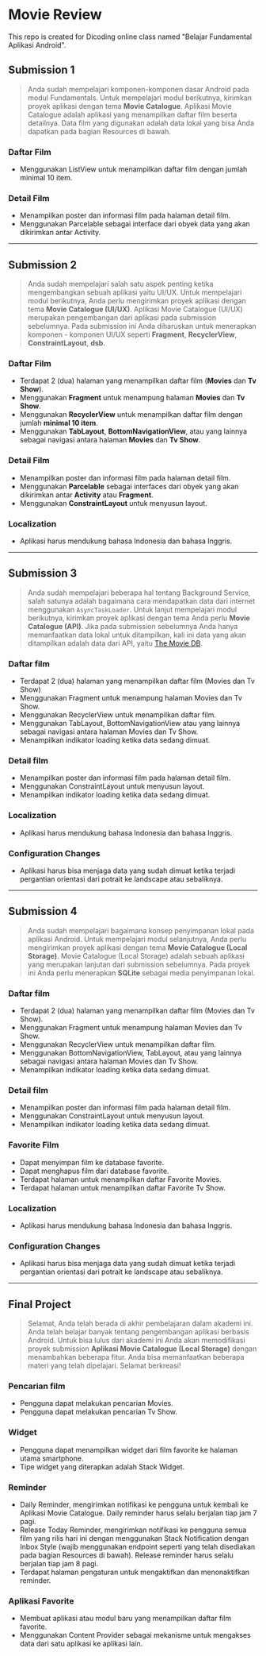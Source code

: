 # Movie Review
This repo is created for Dicoding online class named "Belajar Fundamental Aplikasi Android".

## Submission 1
> Anda sudah mempelajari komponen-komponen dasar Android pada modul Fundamentals.  Untuk  mempelajari modul berikutnya, kirimkan proyek aplikasi dengan tema **Movie Catalogue**. Aplikasi Movie Catalogue adalah aplikasi yang menampilkan daftar film beserta detailnya. Data film yang digunakan adalah data lokal yang bisa Anda dapatkan pada bagian Resources di bawah.

### Daftar Film
* Menggunakan ListView untuk menampilkan daftar film dengan jumlah minimal 10 item.

### Detail Film
* Menampilkan poster dan informasi film pada halaman detail film.
* Menggunakan Parcelable sebagai interface dari obyek data yang akan dikirimkan antar Activity.
---

## Submission 2
> Anda sudah mempelajari salah satu aspek penting ketika mengembangkan sebuah aplikasi yaitu UI/UX. Untuk mempelajari modul berikutnya, Anda perlu mengirimkan proyek aplikasi dengan tema **Movie Catalogue (UI/UX)**. Aplikasi Movie Catalogue (UI/UX) merupakan pengembangan dari aplikasi pada submission sebelumnya. Pada submission ini Anda diharuskan untuk menerapkan komponen - komponen UI/UX seperti **Fragment**, **RecyclerView**, **ConstraintLayout**, **dsb**.

### Daftar Film
* Terdapat 2 (dua) halaman yang menampilkan daftar film (**Movies** dan **Tv Show**).
* Menggunakan **Fragment** untuk menampung halaman **Movies** dan **Tv Show**.
* Menggunakan **RecyclerView** untuk menampilkan daftar film dengan jumlah **minimal 10 item**.
* Menggunakan **TabLayout**, **BottomNavigationView**, atau yang lainnya sebagai navigasi antara halaman **Movies** dan **Tv Show**.

### Detail Film 
* Menampilkan poster dan informasi film pada halaman detail film.
* Menggunakan **Parcelable** sebagai interfaces dari obyek yang akan dikirimkan antar **Activity** atau **Fragment**.
* Menggunakan **ConstraintLayout** untuk menyusun layout.

### Localization
* Aplikasi harus mendukung bahasa Indonesia dan bahasa Inggris.
---

## Submission 3
> Anda sudah mempelajari beberapa hal tentang Background Service, salah satunya adalah bagaimana cara mendapatkan data dari internet menggunakan `AsyncTaskLoader`. Untuk lanjut mempelajari modul berikutnya, kirimkan proyek aplikasi dengan tema Anda perlu **Movie Catalogue (API)**. Jika pada submission sebelumnya Anda hanya memanfaatkan data lokal untuk ditampilkan, kali ini data yang akan ditampilkan adalah data dari API, yaitu [The Movie DB](https://www.themoviedb.org/).

### Daftar film
* Terdapat 2 (dua) halaman yang menampilkan daftar film (Movies dan Tv Show)
* Menggunakan Fragment untuk menampung halaman Movies dan Tv Show.
* Menggunakan RecyclerView untuk menampilkan daftar film.
* Menggunakan TabLayout, BottomNavigationView atau yang lainnya sebagai navigasi antara halaman Movies dan Tv Show.
* Menampilkan indikator loading ketika data sedang dimuat.

### Detail film
* Menampilkan poster dan informasi film pada halaman detail film.
* Menggunakan ConstraintLayout untuk menyusun layout.
* Menampilkan indikator loading ketika data sedang dimuat.

### Localization
* Aplikasi harus mendukung bahasa Indonesia dan bahasa Inggris.

### Configuration Changes
* Aplikasi harus bisa menjaga data yang sudah dimuat ketika terjadi pergantian orientasi dari potrait ke landscape atau sebaliknya.
---

## Submission 4
> Anda sudah mempelajari bagaimana konsep penyimpanan lokal pada aplikasi Android. Untuk mempelajari modul selanjutnya, Anda perlu mengirimkan proyek aplikasi dengan tema **Movie Catalogue (Local Storage)**. Movie Catalogue (Local Storage) adalah sebuah aplikasi yang merupakan lanjutan dari submission sebelumnya. Pada proyek ini Anda perlu menerapkan **SQLite** sebagai media penyimpanan lokal. 

### Daftar film
* Terdapat 2 (dua) halaman yang menampilkan daftar film (Movies dan Tv Show).
* Menggunakan Fragment untuk menampung halaman Movies dan Tv Show.
* Menggunakan RecyclerView untuk menampilkan daftar film.
* Menggunakan BottomNavigationView, TabLayout, atau yang lainnya sebagai navigasi antara halaman Movies dan Tv Show.
* Menampilkan indikator loading ketika data sedang dimuat.

### Detail film
* Menampilkan poster dan informasi film pada halaman detail film.
* Menggunakan ConstraintLayout untuk menyusun layout.
* Menampilkan indikator loading ketika data sedang dimuat.

### Favorite Film
* Dapat menyimpan film ke database favorite.
* Dapat menghapus film dari database favorite.
* Terdapat halaman untuk menampilkan daftar Favorite Movies.
* Terdapat halaman untuk menampilkan daftar Favorite Tv Show.

### Localization
* Aplikasi harus mendukung bahasa Indonesia dan bahasa Inggris.

### Configuration Changes
* Aplikasi harus bisa menjaga data yang sudah dimuat ketika terjadi pergantian orientasi dari potrait ke landscape atau sebaliknya.
---

## Final Project
> Selamat, Anda telah berada di akhir pembelajaran dalam akademi ini. Anda telah belajar banyak tentang pengembangan aplikasi berbasis Android. Untuk bisa lulus dari akademi ini Anda akan memodifikasi proyek submission **Aplikasi Movie Catalogue (Local Storage)** dengan menambahkan beberapa fitur. Anda bisa memanfaatkan beberapa materi yang telah dipelajari. Selamat berkreasi!
### Pencarian film
* Pengguna dapat melakukan pencarian Movies.
* Pengguna dapat melakukan pencarian Tv Show.

### Widget
* Pengguna dapat menampilkan widget dari film favorite ke halaman utama smartphone.
* Tipe widget yang diterapkan adalah Stack Widget.

### Reminder
* Daily Reminder, mengirimkan notifikasi ke pengguna untuk kembali ke Aplikasi Movie Catalogue. Daily reminder harus selalu berjalan tiap jam 7 pagi.
* Release Today Reminder, mengirimkan notifikasi ke pengguna semua film yang rilis hari ini dengan menggunakan Stack Notification dengan Inbox Style (wajib menggunakan endpoint seperti yang telah disediakan pada bagian Resources di bawah). Release reminder harus selalu berjalan tiap jam 8 pagi.
* Terdapat halaman pengaturan untuk mengaktifkan dan menonaktifkan reminder.

### Aplikasi Favorite
* Membuat aplikasi atau modul baru yang menampilkan daftar film favorite.
* Menggunakan Content Provider sebagai mekanisme untuk mengakses data dari satu aplikasi ke aplikasi lain.

